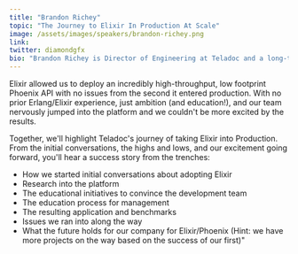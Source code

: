 ```yaml
---
title: "Brandon Richey"
topic: "The Journey to Elixir In Production At Scale"
image: /assets/images/speakers/brandon-richey.png
link:
twitter: diamondgfx
bio: "Brandon Richey is Director of Engineering at Teladoc and a long-time software engineer/architect in New York. He is a frequent writer on topics in web development such as Elixir/Phoenix, Elm, and various Javascript frameworks on his blog!"
---
```

Elixir allowed us to deploy an incredibly high-throughput, low footprint Phoenix API with no issues from the second it entered production. With no prior Erlang/Elixir experience, just ambition (and education!), and our team nervously jumped into the platform and we couldn't be more excited by the results.

Together, we'll highlight Teladoc's journey of taking Elixir into Production. From the initial conversations, the highs and lows, and our excitement going forward, you'll hear a success story from the trenches:

- How we started initial conversations about adopting Elixir
- Research into the platform
- The educational initiatives to convince the development team
- The education process for management
- The resulting application and benchmarks
- Issues we ran into along the way
- What the future holds for our company for Elixir/Phoenix (Hint: we have more projects on the way based on the success of our first)"

